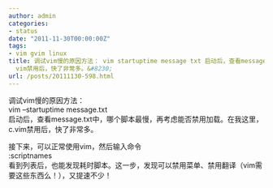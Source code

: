 ```yaml
---
author: admin
categories:
- status
date: "2011-11-30T00:00:00Z"
tags:
- vim gvim linux
title: 调试vim慢的原因方法： vim startuptime message txt 启动后，查看message txt中，哪个脚本最慢，再考虑能否禁用加载。在我这里，c
  vim禁用后，快了非常多。&#8230;
url: /posts/20111130-598.html
---
```

调试vim慢的原因方法：  
vim &#8211;startuptime message.txt  
启动后，查看message.txt中，哪个脚本最慢，再考虑能否禁用加载。在我这里，c.vim禁用后，快了非常多。

接下来，可以正常使用vim，然后输入命令  
:scriptnames  
看到列表后，也能发现耗时脚本。这一步，发现可以禁用菜单、禁用翻译（vim需要这些东西么！），又提速不少！